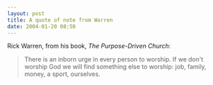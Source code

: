 ```yaml
---
layout: post
title: A quote of note from Warren
date: 2004-01-20 08:50
---
```

Rick Warren, from his book, *The Purpose-Driven Church*:

>There is an inborn urge in every person to worship. If we don't worship God we will find something else to worship: job, family, money, a sport, ourselves.
